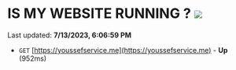 # IS MY WEBSITE RUNNING ? [![](https://img.shields.io/static/v1?label=Sponsor&message=%E2%9D%A4&logo=GitHub&color=%23fe8e86)](https://github.com/sponsors/<username>)

Last updated: **7/13/2023, 6:06:59 PM**

- `GET` [https://youssefservice.me](https://youssefservice.me) - **Up** (952ms)
